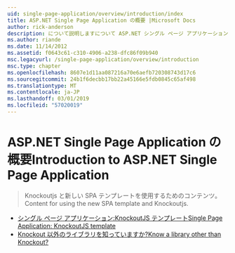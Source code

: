 ```yaml
---
uid: single-page-application/overview/introduction/index
title: ASP.NET Single Page Application の概要 |Microsoft Docs
author: rick-anderson
description: について説明しますについて ASP.NET シングル ページ アプリケーション ASP.NET シングル ページ アプリケーション (SPA) を使用して、重要なクライアント側 interacti を含むアプリケーションを構築できます.
ms.author: riande
ms.date: 11/14/2012
ms.assetid: f0643c61-c310-4906-a238-dfc86f09b940
msc.legacyurl: /single-page-application/overview/introduction
msc.type: chapter
ms.openlocfilehash: 8607e1d11aa087216a70e6aefb720308743d17c6
ms.sourcegitcommit: 24b1f6decbb17bb22a45166e5fdb0845c65af498
ms.translationtype: MT
ms.contentlocale: ja-JP
ms.lasthandoff: 03/01/2019
ms.locfileid: "57020019"
---
```

<a name="introduction-to-aspnet-single-page-application"></a><span data-ttu-id="a96a4-103">ASP.NET Single Page Application の概要</span><span class="sxs-lookup"><span data-stu-id="a96a4-103">Introduction to ASP.NET Single Page Application</span></span>
====================
> <span data-ttu-id="a96a4-104">Knockoutjs と新しい SPA テンプレートを使用するためのコンテンツ。</span><span class="sxs-lookup"><span data-stu-id="a96a4-104">Content for using the new SPA template and Knockoutjs.</span></span>


- [<span data-ttu-id="a96a4-105">シングル ページ アプリケーション:KnockoutJS テンプレート</span><span class="sxs-lookup"><span data-stu-id="a96a4-105">Single Page Application: KnockoutJS template</span></span>](knockoutjs-template.md)
- [<span data-ttu-id="a96a4-106">Knockout 以外のライブラリを知っていますか?</span><span class="sxs-lookup"><span data-stu-id="a96a4-106">Know a library other than Knockout?</span></span>](other-libraries.md)
